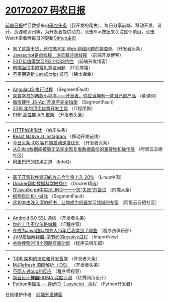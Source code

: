 # [20170207 码农日报](https://github.com/kujian/frontendDaily/blob/master/2017/02/07.md)

[前端日报](http://caibaojian.com/c/news)栏目数据来自[码农头条](http://hao.caibaojian.com/)（我开发的爬虫），每日分享前端、移动开发、设计、资源和资讯等，为开发者提供动力，点击Star按钮来关注这个项目，点击Watch来收听每日的更新[Github主页](https://github.com/kujian/frontendDaily)
* [有了这篇干货，还怕搞不定 Web 网络问题的排查吗](http://hao.caibaojian.com/25129.html) （开发者头条）
* [Javascript是单线程，浏览器非单线程](http://hao.caibaojian.com/25214.html) （前端开发博客）
* [2017年值得学习的3个CSS特性](http://hao.caibaojian.com/25215.html) （前端开发博客）
* [前端面试中的常见算法问题](http://hao.caibaojian.com/25201.html) （IT程序猿）
* [不定期更新 JavaScript 技巧](http://hao.caibaojian.com/25221.html) （稀土掘金）

***
* [AngularJS 执行过程](http://hao.caibaojian.com/25203.html) （SegmentFault）
* [来自学员的两款小程序——开发者，你应当拥有一款自己的产品](http://hao.caibaojian.com/25172.html) （慕课网）
* [微信硬件 JS-Api 开发不完全指南](http://hao.caibaojian.com/25205.html) （SegmentFault）
* [2016 年的顶尖优秀开发工具](http://hao.caibaojian.com/25213.html) （IT程序狮）
* [PHP 高性能 API 框架](http://hao.caibaojian.com/25198.html) （开发者头条）

***
* [HTTP加速淘汰](http://hao.caibaojian.com/25202.html) （伯乐头条）
* [React Native at Instagram](http://hao.caibaojian.com/25182.html) （移动开发前线）
* [今日头条 iOS 客户端启动速度优化](http://hao.caibaojian.com/25194.html) （开发者头条）
* [从Gitlab数据库被删无法完全恢复看数据备份的重要性和操作性](http://hao.caibaojian.com/25186.html) （阿里云云栖社区）
* [阿里巴巴的技术之道](http://hao.caibaojian.com/25117.html) （InfoQ）

***
* [基于开源软件漏洞的攻击今年将上升 20%](http://hao.caibaojian.com/25181.html) （Linux中国）
* [Docker帮助数据科学敏捷化](http://hao.caibaojian.com/25121.html) （Docker精选）
* [在JavaScript中实现LINQ——一次“失败”的尝试](http://hao.caibaojian.com/25183.html) （前端大全）
* [细胞自动机小游戏](http://hao.caibaojian.com/25206.html) （SegmentFault）
* [这10本由浅入深的好书，让你成为机器学习领域的专家](http://hao.caibaojian.com/25185.html) （阿里云云栖社区）

***
* [Android 6.0 SSL 通信](http://hao.caibaojian.com/25197.html) （开发者头条）
* [你的工作不仅仅是编程](http://hao.caibaojian.com/25200.html) （IT程序猿）
* [在成为Java团队领导人15年后我学到了哪些](http://hao.caibaojian.com/25191.html) （程序员俱乐部）
* [JVM模板解释器–字节码的resolve过程](http://hao.caibaojian.com/25120.html) （ImportNew）
* [谷歌搜索的18个超酷有趣功能](http://hao.caibaojian.com/25192.html) （程序员俱乐部）

***
* [TiDB 架构的演进和开发哲学](http://hao.caibaojian.com/25193.html) （开发者头条）
* [MJRefresh 源码解析（iOS）](http://hao.caibaojian.com/25196.html) （开发者头条）
* [不同人对bug的反应](http://hao.caibaojian.com/25207.html) （程序师视野）
* [新晋设计神器FIGMA 深度评测](http://hao.caibaojian.com/25218.html) （优秀网页设计）
* [Python黑魔法 &#8212; 异步IO（ asyncio） 协程](http://hao.caibaojian.com/25125.html) （Python开发者）

日报维护作者：[前端开发博客](http://caibaojian.com/) 